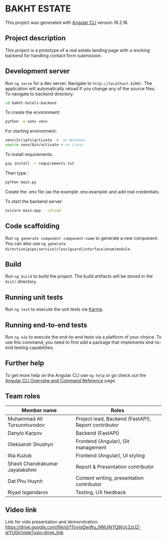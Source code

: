 # BAKHT ESTATE

This project was generated with [Angular CLI](https://github.com/angular/angular-cli) version 16.2.16.

## Project description

This project is a prototype of a real estate landing page with a working backend for handling contact form submission.

## Development server

Run `ng serve` for a dev server. Navigate to `http://localhost:4200/`. The application will automatically reload if you change any of the source files.
To navigate to backend directory:
```bash
cd bakht-hotels-backend
```
To create the environment:
```bash
python -m venv venv
```
For starting enviromnent:
```bash
venv\Scripts\activate  #  on Windows
source venv/bin/activate # on Linux
```
To install requirements:
```bash
pip install -r requirements.txt
```

Then type :
```bash
python main.py
```

Create the .env file (as the example .env.example) and add real credentials.


To start the backend server:
```bash
uvicorn main:app --reload
``` 

## Code scaffolding

Run `ng generate component component-name` to generate a new component. You can also use `ng generate directive|pipe|service|class|guard|interface|enum|module`.

## Build

Run `ng build` to build the project. The build artifacts will be stored in the `dist/` directory.

## Running unit tests

Run `ng test` to execute the unit tests via [Karma](https://karma-runner.github.io).

## Running end-to-end tests

Run `ng e2e` to execute the end-to-end tests via a platform of your choice. To use this command, you need to first add a package that implements end-to-end testing capabilities.

## Further help

To get more help on the Angular CLI use `ng help` or go check out the [Angular CLI Overview and Command Reference](https://angular.io/cli) page.

## Team roles
| Member name  | Roles |
| ------------- | ------------- |
| Muhammad Ali Tursunmurodov  | Project lead, Backend (FastAPI), Report contributor |
| Danylo Karpov  | Backend (FastAPI)  |
| Oleksandr Shushyn  | Frontend (Angular), Git management   |
| Illia Kuzub  | Frontend (Angular), UI styling   |
| Shasti Chandrakumar Jayalakshmi | Report & Presentation contributor  |
| Dat Phu Huynh  | Content writing, presentation contributor  |
| Riyad Isgandarov  | Testing, UX feedback  |


## Video link
Link for vide presentation and demonstration: https://drive.google.com/file/d/1TovjgQwWu_NNUiNYQ8jUc2zUZ-wYU0ir/view?usp=drive_link

